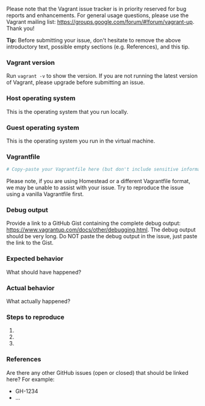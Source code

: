 Please note that the Vagrant issue tracker is in priority reserved for bug reports and enhancements. For general usage questions, please use the Vagrant mailing list:
https://groups.google.com/forum/#!forum/vagrant-up. Thank you!

**Tip:** Before submitting your issue, don't hesitate to remove the above introductory text, possible empty sections (e.g. References), and this tip.

### Vagrant version
Run `vagrant -v` to show the version. If you are not running the latest version
of Vagrant, please upgrade before submitting an issue.

### Host operating system
This is the operating system that you run locally.

### Guest operating system
This is the operating system you run in the virtual machine.

### Vagrantfile
```ruby
# Copy-paste your Vagrantfile here (but don't include sensitive information such as passwords, authentication tokens, or email addresses)
```

Please note, if you are using Homestead or a different Vagrantfile format, we
may be unable to assist with your issue. Try to reproduce the issue using a
vanilla Vagrantfile first.

### Debug output
Provide a link to a GitHub Gist containing the complete debug output:
https://www.vagrantup.com/docs/other/debugging.html. The debug output should
be very long. Do NOT paste the debug output in the issue, just paste the
link to the Gist.

### Expected behavior
What should have happened?

### Actual behavior
What actually happened?

### Steps to reproduce
1.
2.
3.

### References
Are there any other GitHub issues (open or closed) that should be linked here?
For example:
- GH-1234
- ...
